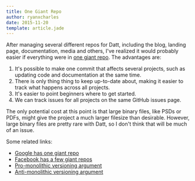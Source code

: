 ```yaml
---
title: One Giant Repo
author: ryanxcharles
date: 2015-11-20
template: article.jade
---
```


After managing several different repos for Datt, including the blog, landing
page, documentation, media and others, I've realized it would probably easier
if everything were in [one giant repo](https://github.com/dattnetwork/datt).
The advantages are:

1. It's possible to make one commit that affects several projects, such as
updating code and documentation at the same time.
2. There is only thing thing to keep up-to-date about, making it easier to
track what happens across all projects.
3. It's easier to point beginners where to get started.
4. We can track issues for all projects on the same GitHub issues page.

The only potential cost at this point is that large binary files, like PSDs or
PDFs, might give the project a much larger filesize than desirable. However,
large binary files are pretty rare with Datt, so I don't think that will be
much of an issue.

Some related links:

- [Google has one giant repo](http://www.wired.com/2015/09/google-2-billion-lines-codeand-one-place/)
- [Facebook has a few giant repos](https://www.quora.com/Why-does-Facebook-have-so-much-of-their-source-code-in-1-giant-git-repo-did-they-not-think-that-this-approach-wont-scale)
- [Pro-monolithic versioning argument](http://danluu.com/monorepo/)
- [Anti-monolithic versioning argument](http://code.dblock.org/2014/04/28/why-one-giant-source-control-repository-is-bad-for-you-and-facebook.html)
